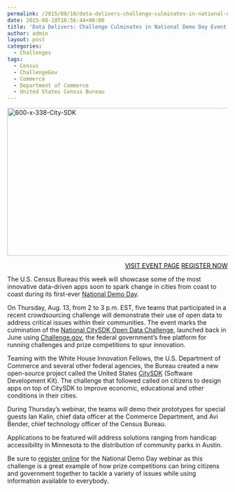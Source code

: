 ```yaml
---
permalink: /2015/08/10/data-delivers-challenge-culminates-in-national-demo-day-event-slated-for-thursday/
date: 2015-08-10T16:56:44+00:00
title: 'Data Delivers: Challenge Culminates in National Demo Day Event Slated for Thursday'
author: admin
layout: post
categories:
  - Challenges
tags:
  - Census
  - ChallengeGov
  - Commerce
  - Department of Commerce
  - United States Census Bureau
---
```


<img class="aligncenter size-full wp-image-282462" src="https://s3.amazonaws.com/sitesusa/wp-content/uploads/sites/212/2015/06/600-x-338-City-SDK.jpg" alt="600-x-338-City-SDK" width="600" height="338" />

<p style="text-align: right">
  <a class="button" style="color: #000000" href="https://www.digitalgov.gov/event/u-s-census-bureau-celebrates-open-data-challenge-winners-via-national-demo-day?utm_source=digitalgov&utm_medium=DGwebsite&utm_campaign=dguevents">VISIT EVENT PAGE</a> <a class="button" style="color: #000000" href="https://attendee.gotowebinar.com/register/6671101352261489921">REGISTER NOW</a>
</p>

The U.S. Census Bureau this week will showcase some of the most innovative data-driven apps soon to spark change in cities from coast to coast during its first-ever [National Demo Day](https://www.digitalgov.gov/event/u-s-census-bureau-celebrates-open-data-challenge-winners-via-national-demo-day/).

On Thursday, Aug. 13, from 2 to 3 p.m. EST, five teams that participated in a recent crowdsourcing challenge will demonstrate their use of open data to address critical issues within their communities. The event marks the culmination of the [National CitySDK Open Data Challenge](https://www.challenge.gov/challenge/city-software-development-kit-sdk-data-solutions-challenge/), launched back in June using [Challenge.gov](https://www.challenge.gov/list/), the federal government&#8217;s free platform for running challenges and prize competitions to spur innovation.

Teaming with the White House Innovation Fellows, the U.S. Department of Commerce and several other federal agencies, the Bureau created a new open-source project called the United States [CitySDK](http://uscensusbureau.github.io/citysdk/) (Software Development Kit). The challenge that followed called on citizens to design apps on top of CitySDK to improve economic, educational and other conditions in their cities.

During Thursday’s webinar, the teams will demo their prototypes for special guests Ian Kalin, chief data officer at the Commerce Department, and Avi Bender, chief technology officer of the Census Bureau.

Applications to be featured will address solutions ranging from handicap accessibility in Minnesota to the distribution of community parks in Austin.

Be sure to [register online](https://www.digitalgov.gov/event/u-s-census-bureau-celebrates-open-data-challenge-winners-via-national-demo-day/) for the National Demo Day webinar as this challenge is a great example of how prize competitions can bring citizens and government together to tackle a variety of issues while using information available to everybody.